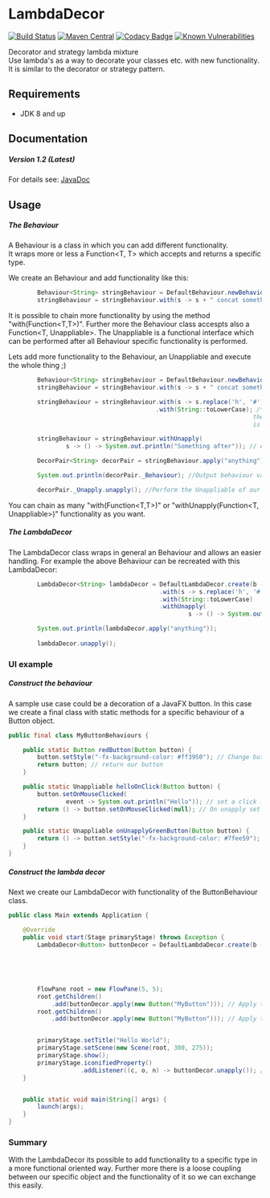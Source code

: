 # LambdaDecor

[![Build Status](https://travis-ci.org/schlegel11/LambdaDecor.svg?branch=master)](https://travis-ci.org/schlegel11/LambdaDecor)
[![Maven Central](https://img.shields.io/maven-central/v/de.schlegel11/lambda-decor.svg)](https://search.maven.org/#search%7Cga%7C1%7Ca%3A%22lambda-decor%22````)
[![Codacy Badge](https://api.codacy.com/project/badge/Grade/dfa7dfd1c9ce492cb447b7f8e9bcaa42)](https://www.codacy.com/app/marcel_4/LambdaDecor?utm_source=github.com&utm_medium=referral&utm_content=schlegel11/LambdaDecor&utm_campaign=badger)
[![Known Vulnerabilities](https://snyk.io/test/github/schlegel11/lambdadecor/badge.svg)](https://snyk.io/test/github/schlegel11/lambdadecor)

Decorator and strategy lambda mixture <br>
Use lambda's as a way to decorate your classes etc. with new functionality.
It is similar to the decorator or strategy pattern.

## Requirements

- JDK 8 and up

## Documentation

##### Version 1.2 (Latest)

For details see: [JavaDoc](https://schlegel11.github.io/LambdaDecor/releases/1.2/api/docs/)
 
## Usage

##### The Behaviour

A Behaviour is a class in which you can add different functionality. <br>
It wraps more or less a Function<T, T> which accepts and returns a specific type.

We create an Behaviour and add functionality like this:
```java
        Behaviour<String> stringBehaviour = DefaultBehaviour.newBehaviour();
        stringBehaviour = stringBehaviour.with(s -> s + " concat something"); // Add a Function<String, String> 
```

It is possible to chain more functionality by using the method "with(Function<T,T>)".
Further more the Behaviour class accespts also a Function<T, Unappliable>. The Unappliable is a functional interface
which can be performed after all Behaviour specific functionality is performed.

Lets add more functionality to the Behaviour, an Unappliable and execute the whole thing ;)

```java
        Behaviour<String> stringBehaviour = DefaultBehaviour.newBehaviour();
        stringBehaviour = stringBehaviour.with(s -> s + " concat something"); // Add a Function<String, String>

        stringBehaviour = stringBehaviour.with(s -> s.replace('h', '#'))
                                         .with(String::toLowerCase); /* Add more functionality ->
                                                                    the return value (in this case the string)
                                                                    is the argument for the next "with(Function<T,T>)" in the chain. */

        stringBehaviour = stringBehaviour.withUnapply(
                s -> () -> System.out.println("Something after")); // Add functionality with an Unappliable

        DecorPair<String> decorPair = stringBehaviour.apply("anything"); // Perform our Behaviour and returns an DecorPair

        System.out.println(decorPair._Behaviour); //Output behaviour value: "anyt#ing concat somet#ing"

        decorPair._Unapply.unapply(); //Perform the Unappliable of our Behaviour -> Outputs: "Something after"
```

You can chain as many "with(Function<T,T>)" or "withUnapply(Function<T, Unappliable>)" functionality as you want.

##### The LambdaDecor

The LambdaDecor class wraps in general an Behaviour and allows an easier handling.
For example the above Behaviour can be recreated with this LambdaDecor:

```java
        LambdaDecor<String> lambdaDecor = DefaultLambdaDecor.create(b -> b.with(s -> s + " concat something")
                                          .with(s -> s.replace('h', '#'))
                                          .with(String::toLowerCase)
                                          .withUnapply(
                                                  s -> () -> System.out.println("Something after")));

        System.out.println(lambdaDecor.apply("anything"));
        
        lambdaDecor.unapply();
```

### UI example

##### Construct the behaviour

A sample use case could be a decoration of a JavaFX button.
In this case we create a final class with static methods for a specific behaviour of a Button object.
```java
public final class MyButtonBehaviours {

    public static Button redButton(Button button) {
        button.setStyle("-fx-background-color: #ff3950"); // Change button color to red
        return button; // return our button
    }

    public static Unappliable helloOnClick(Button button) {
        button.setOnMouseClicked(
                event -> System.out.println("Hello")); // set a click listener and output "Hello" on click
        return () -> button.setOnMouseClicked(null); // On unapply set the listener to null
    }

    public static Unappliable onUnapplyGreenButton(Button button) {
        return () -> button.setStyle("-fx-background-color: #7fee59"); // Change button color to green
    }
}
```

##### Construct the lambda decor

Next we create our LambdaDecor with functionality of the ButtonBehaviour class.
```java
public class Main extends Application {

    @Override
    public void start(Stage primaryStage) throws Exception {
        LambdaDecor<Button> buttonDecor = DefaultLambdaDecor.create(b -> b.with(MyButtonBehaviours::redButton)
                                                                          .withUnapply(
                                                                                  MyButtonBehaviours::helloOnClick)
                                                                          .withUnapply(
                                                                                  MyButtonBehaviours::onUnapplyGreenButton)); // Construct the decor object with its behaviour

        FlowPane root = new FlowPane(5, 5);
        root.getChildren()
            .add(buttonDecor.apply(new Button("MyButton"))); // Apply the behaviour to a button object
        root.getChildren()
            .add(buttonDecor.apply(new Button("MyButton"))); // Apply the behaviour to a button object


        primaryStage.setTitle("Hello World");
        primaryStage.setScene(new Scene(root, 300, 275));
        primaryStage.show();
        primaryStage.iconifiedProperty()
                    .addListener((c, o, n) -> buttonDecor.unapply()); // If the main window is iconified unapply the behaviour -> button color change to green and listener is set to null
    }


    public static void main(String[] args) {
        launch(args);
    }
}
```

### Summary

With the LambdaDecor its possible to add functionality to a specific type in a more functional oriented way.
Further more there is a loose coupling between our specific object and the functionality of it so we can exchange this easily.